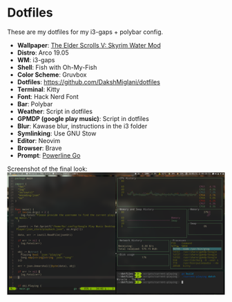 # Dotfiles

These are my dotfiles for my i3-gaps + polybar config.

- __Wallpaper__: [The Elder Scrolls V: Skyrim Water Mod](https://wallhaven.cc/w/eyezdr)
- __Distro__: Arco 19.05
- __WM__: i3-gaps
- __Shell__: Fish with Oh-My-Fish
- __Color Scheme__: Gruvbox
- __Dotfiles__: https://github.com/DakshMiglani/dotfiles
- __Terminal__: Kitty
- __Font__: Hack Nerd Font
- __Bar__: Polybar
- __Weather__: Script in dotfiles
- __GPMDP (google play music)__: Script in dotfiles
- __Blur__: Kawase blur, instructions in the i3 folder
- __Symlinking__: Use GNU Stow
- __Editor__: Neovim
- __Browser__: Brave
- __Prompt__: [Powerline Go](https://github.com/justjanne/powerline-go)

Screenshot of the final look:
![](final.png)
